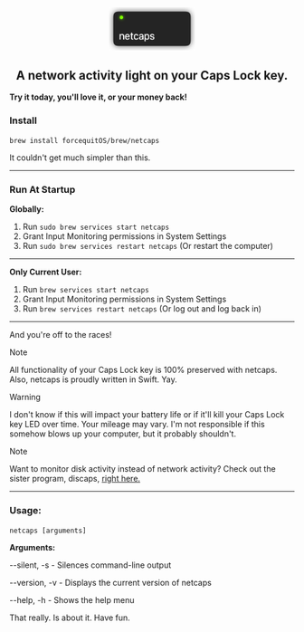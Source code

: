 <p align="center">
<img src="https://github.com/forcequitOS/netcaps/blob/main/netcaps.png?raw=true" width="30%">
</p>

<h2 align="center">A network activity light on your Caps Lock key.</h2>

**Try it today, you'll love it, or your money back!**

### Install
```
brew install forcequitOS/brew/netcaps
```

It couldn't get much simpler than this. 

---
### Run At Startup
**Globally:**

1. Run `sudo brew services start netcaps`
2. Grant Input Monitoring permissions in System Settings
3. Run `sudo brew services restart netcaps` (Or restart the computer)
---
**Only Current User:**
1. Run `brew services start netcaps`
2. Grant Input Monitoring permissions in System Settings
3. Run `brew services restart netcaps` (Or log out and log back in)

---
And you're off to the races!

>[!NOTE]
All functionality of your Caps Lock key is 100% preserved with netcaps. Also, netcaps is proudly written in Swift. Yay. 

>[!WARNING]
I don't know if this will impact your battery life or if it'll kill your Caps Lock key LED over time. Your mileage may vary. I'm not responsible if this somehow blows up your computer, but it probably shouldn't.

>[!NOTE]
Want to monitor disk activity instead of network activity? Check out the sister program, discaps, [right here.](https://github.com/forcequitOS/discaps)

---
### Usage:

`netcaps [arguments]`

**Arguments:**

--silent, -s	- Silences command-line output

--version, -v	- Displays the current version of netcaps

--help, -h		- Shows the help menu

That really. Is about it. Have fun. 
